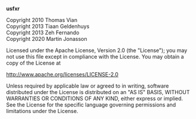 ﻿__usfxr__
	 
Copyright 2010 Thomas Vian  
Copyright 2013 Tiaan Geldenhuys  
Copyright 2013 Zeh Fernando  
Copyright 2020 Martin Jonasson    

Licensed under the Apache License, Version 2.0 (the "License");
you may not use this file except in compliance with the License.
You may obtain a copy of the License at

http://www.apache.org/licenses/LICENSE-2.0

Unless required by applicable law or agreed to in writing, software
distributed under the License is distributed on an "AS IS" BASIS,
WITHOUT WARRANTIES OR CONDITIONS OF ANY KIND, either express or implied.
See the License for the specific language governing permissions and
limitations under the License.

